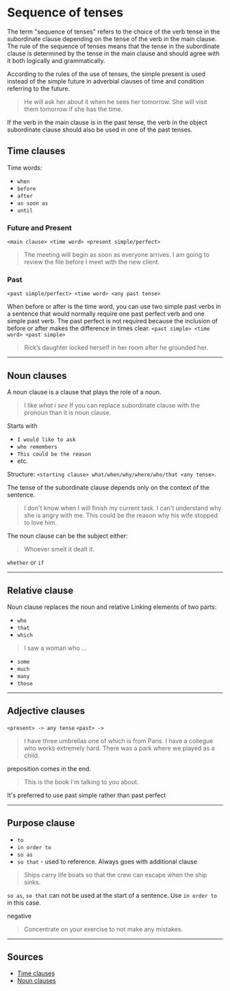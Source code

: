 # Sequence of tenses

The term "sequence of tenses" refers to the choice of the verb tense in the subordinate clause depending on the tense of the verb in the main clause. 
The rule of the sequence of tenses means that the tense in the subordinate clause is determined by the tense in the main clause and should agree with it both logically and grammatically.


According to the rules of the use of tenses, the simple present is used instead of the simple future in adverbial clauses of time and condition referring to the future.
> He will ask her about it when he sees her tomorrow.
> She will visit them tomorrow if she has the time.


If the verb in the main clause is in the past tense, the verb in the object subordinate clause should also be used in one of the past tenses.


## Time clauses

Time words:
- `when`
- `before`
- `after`
- `as soon as`
- `until`

### Future and Present
`<main clause> <time word> <present simple/perfect>`
> The meeting will begin as soon as everyone arrives. 
> I am going to review the file before I meet with the new client.

### Past
`<past simple/perfect> <time word> <any past tense>`


When before or after is the time word, you can use two simple past verbs in a sentence that would normally require one past perfect verb and one simple past verb.
The past perfect is not required because the inclusion of before or after makes the difference in times clear.
`<past simple> <time word> <past simple>`
> Rick’s daughter locked herself in her room after he grounded her.


---
## Noun clauses
A noun clause is a clause that plays the role of a noun.
> I like _what i see_
If you can replace subordinate clause with the pronoun than it is noun clause.

Starts with
- `I would like to ask`
- `who remembers`
- `This could be the reason`
- etc.

Structure:
`<starting clause> what/when/why/where/who/that <any tense>`.

The tense of the subordinate clause depends only on the context of the sentence.
> I don't know when I will finish my current task.
> I can't understand why she is angry with me.
> This could be the reason why his wife stopped to love him.

The noun clause can be the subject either:
> Whoever smelt it dealt it.

`whether` or `if`


---
## Relative clause
Noun clause replaces the noun and relative
Linking elements of two parts:
- `who`
- `that`
- `which`
> I saw a woman who ...
> 
- `some`
- `much`
- `many`
- `those`


---
## Adjective clauses

`<present> -> any tense`
`<past> -> `

> I have three umbrellas one of which is from Paris.
> I have a collegue who works extremely hard.
> There was a park where we played as a child.

preposition comes in the end.
> This is the book I'm talking to you about.

It's preferred to use past simple rather than past perfect


---
## Purpose clause

- `to`
- `in order to`
- `so as`
- `so that` - used to reference. Always goes with additional clause
> Ships carry life boats so that the crew can escape when the ship sinks.

`so as`, `so that` can not be used at the start of a sentence.
Use `in order to` in this case.

negative
> Concentrate on your exercise to not make any mistakes.

---
## Sources
- [Time clauses](https://www.theenglishisland.com/lessons/time-clauses/)
- [Noun clauses](https://www.grammar-monster.com/glossary/noun_clauses.htm)
